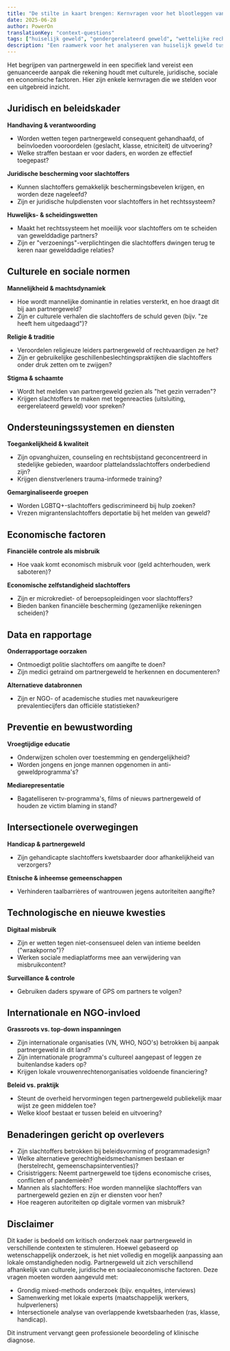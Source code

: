 ```yaml
---
title: "De stilte in kaart brengen: Kernvragen voor het blootleggen van partnergeweld"
date: 2025-06-28
author: PowerOn
translationKey: "context-questions"
tags: ["huiselijk geweld", "gendergerelateerd geweld", "wettelijke rechten", "overlevendenondersteuning", "economisch misbruik"]
description: "Een raamwerk voor het analyseren van huiselijk geweld tussen culturen - legt de kloof tussen beleid en geleefde realiteit bloot door middel van 30+ kritische onderzoeksvragen."
---
```


Het begrijpen van partnergeweld in een specifiek land vereist een genuanceerde aanpak die rekening houdt met culturele, juridische, sociale en economische factoren. Hier zijn enkele kernvragen die we stelden voor een uitgebreid inzicht.

## Juridisch en beleidskader

**Handhaving & verantwoording**
* Worden wetten tegen partnergeweld consequent gehandhaafd, of beïnvloeden vooroordelen (geslacht, klasse, etniciteit) de uitvoering?
* Welke straffen bestaan er voor daders, en worden ze effectief toegepast?

**Juridische bescherming voor slachtoffers**
* Kunnen slachtoffers gemakkelijk beschermingsbevelen krijgen, en worden deze nageleefd?
* Zijn er juridische hulpdiensten voor slachtoffers in het rechtssysteem?

**Huwelijks- & scheidingswetten**
* Maakt het rechtssysteem het moeilijk voor slachtoffers om te scheiden van gewelddadige partners?
* Zijn er "verzoenings"-verplichtingen die slachtoffers dwingen terug te keren naar gewelddadige relaties?

## Culturele en sociale normen

**Mannelijkheid & machtsdynamiek**
* Hoe wordt mannelijke dominantie in relaties versterkt, en hoe draagt dit bij aan partnergeweld?
* Zijn er culturele verhalen die slachtoffers de schuld geven (bijv. "ze heeft hem uitgedaagd")?

**Religie & traditie**
* Veroordelen religieuze leiders partnergeweld of rechtvaardigen ze het?
* Zijn er gebruikelijke geschillenbeslechtingspraktijken die slachtoffers onder druk zetten om te zwijgen?

**Stigma & schaamte**
* Wordt het melden van partnergeweld gezien als "het gezin verraden"?
* Krijgen slachtoffers te maken met tegenreacties (uitsluiting, eergerelateerd geweld) voor spreken?

## Ondersteuningssystemen en diensten

**Toegankelijkheid & kwaliteit**
* Zijn opvanghuizen, counseling en rechtsbijstand geconcentreerd in stedelijke gebieden, waardoor plattelandsslachtoffers onderbediend zijn?
* Krijgen dienstverleners trauma-informede training?

**Gemarginaliseerde groepen**
* Worden LGBTQ+-slachtoffers gediscrimineerd bij hulp zoeken?
* Vrezen migrantenslachtoffers deportatie bij het melden van geweld?

## Economische factoren

**Financiële controle als misbruik**
* Hoe vaak komt economisch misbruik voor (geld achterhouden, werk saboteren)?

**Economische zelfstandigheid slachtoffers**
* Zijn er microkrediet- of beroepsopleidingen voor slachtoffers?
* Bieden banken financiële bescherming (gezamenlijke rekeningen scheiden)?

## Data en rapportage

**Onderrapportage oorzaken**
* Ontmoedigt politie slachtoffers om aangifte te doen?
* Zijn medici getraind om partnergeweld te herkennen en documenteren?

**Alternatieve databronnen**
* Zijn er NGO- of academische studies met nauwkeurigere prevalentiecijfers dan officiële statistieken?

## Preventie en bewustwording

**Vroegtijdige educatie**
* Onderwijzen scholen over toestemming en gendergelijkheid?
* Worden jongens en jonge mannen opgenomen in anti-geweldprogramma's?

**Mediarepresentatie**
* Bagatelliseren tv-programma's, films of nieuws partnergeweld of houden ze victim blaming in stand?

## Intersectionele overwegingen

**Handicap & partnergeweld**
* Zijn gehandicapte slachtoffers kwetsbaarder door afhankelijkheid van verzorgers?

**Etnische & inheemse gemeenschappen**
* Verhinderen taalbarrières of wantrouwen jegens autoriteiten aangifte?

## Technologische en nieuwe kwesties

**Digitaal misbruik**
* Zijn er wetten tegen niet-consensueel delen van intieme beelden ("wraakporno")?
* Werken sociale mediaplatforms mee aan verwijdering van misbruikcontent?

**Surveillance & controle**
* Gebruiken daders spyware of GPS om partners te volgen?

## Internationale en NGO-invloed

**Grassroots vs. top-down inspanningen**
* Zijn internationale organisaties (VN, WHO, NGO's) betrokken bij aanpak partnergeweld in dit land?
* Zijn internationale programma's cultureel aangepast of leggen ze buitenlandse kaders op?
* Krijgen lokale vrouwenrechtenorganisaties voldoende financiering?

**Beleid vs. praktijk**
* Steunt de overheid hervormingen tegen partnergeweld publiekelijk maar wijst ze geen middelen toe?
* Welke kloof bestaat er tussen beleid en uitvoering?

## Benaderingen gericht op overlevers

* Zijn slachtoffers betrokken bij beleidsvorming of programmadesign?
* Welke alternatieve gerechtigheidsmechanismen bestaan er (herstelrecht, gemeenschapsinterventies)?
* Crisistriggers: Neemt partnergeweld toe tijdens economische crises, conflicten of pandemieën?
* Mannen als slachtoffers: Hoe worden mannelijke slachtoffers van partnergeweld gezien en zijn er diensten voor hen?
* Hoe reageren autoriteiten op digitale vormen van misbruik?

## Disclaimer

Dit kader is bedoeld om kritisch onderzoek naar partnergeweld in verschillende contexten te stimuleren. Hoewel gebaseerd op wetenschappelijk onderzoek, is het niet volledig en mogelijk aanpassing aan lokale omstandigheden nodig. Partnergeweld uit zich verschillend afhankelijk van culturele, juridische en sociaaleconomische factoren. Deze vragen moeten worden aangevuld met:

* Grondig mixed-methods onderzoek (bijv. enquêtes, interviews)
* Samenwerking met lokale experts (maatschappelijk werkers, hulpverleners)
* Intersectionele analyse van overlappende kwetsbaarheden (ras, klasse, handicap).

Dit instrument vervangt geen professionele beoordeling of klinische diagnose.